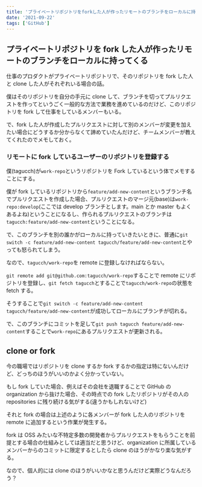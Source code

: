 ```yaml
---
title: 'プライベートリポジトリをforkした人が作ったリモートのブランチをローカルに持ってくる、clone or fork'
date: '2021-09-22'
tags: ['GitHub']
---
```


## プライベートリポジトリを fork した人が作ったリモートのブランチをローカルに持ってくる

仕事のプロダクトがプライベートリポジトリで、そのリポジトリを fork した人と clone した人がそれぞれいる場合の話。

僕はそのリポジトリを自分の手元に clone して、ブランチを切ってプルリクエストを作ってというごく一般的な方法で業務を進めているのだけど、このリポジトリを fork して仕事をしているメンバーもいる。

で、fork した人が作成したプルリクエストに対して別のメンバーが変更を加えたい場合にどうするか分からなくて諦めていたんだけど、チームメンバーが教えてくれたのでメモしておく。

### リモートに fork しているユーザーのリポジトリを登録する

僕(tagucch)が`work-repo`というリポジトリを Fork しているという体でメモすることにする。

僕が fork しているリポジトリから`feature/add-new-content`というブランチ名でプルリクエストを作成した場合、プルリクエストのマージ元(base)は`work-repo:develop`(ここでは develop ブランチとします。main とか master もよくあるよね)ということになるし、作られるプルリクエストのブランチは`tagucch:feature/add-new-content`ということになる。

で、このブランチを別の誰かがローカルに持っていきたいときに、普通に`git switch -c feature/add-new-content tagucch/feature/add-new-content`とやっても怒られてしまう。

なので、`tagucch/work-repo`を remote に登録しなければならない。

`git remote add git@github.com:tagucch/work-repo`することで remote にリポジトリを登録し、`git fetch tagucch`とすることで`tagucch/work-repo`の状態を fetch する。

そうすることで`git switch -c feature/add-new-content tagucch/feature/add-new-content`が成功してローカルにブランチが切れる。

で、このブランチにコミットを足して`git push tagucch feature/add-new-content`することで`work-repo`にあるプルリクエストが更新される。

## clone or fork

今の職場ではリポジトリを clone するか fork するかの指定は特にないんだけど、どっちのほうがいいのかよく分かっていない。

もし fork していた場合、例えばその会社を退職することで GitHub の organization から抜けた場合、その時点での fork したリポジトリがその人の repositories に残り続ける気がする(違うかもしれないけど)

それと fork の場合は上述のように各メンバーが fork した人のリポジトリを remote に追加するという作業が発生する。

fork は OSS みたいな不特定多数の開発者からプルリクエストをもらうことを前提とする場合の仕組みとしては適当だと思うけど、organization に所属しているメンバーからのコミットに限定するとしたら clone のほうがかなり楽な気がする。

なので、個人的には clone のほうがいいかなと思うんだけど実際どうなんだろう？
